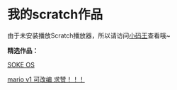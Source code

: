 # 我的scratch作品
由于未安装播放Scratch播放器，所以请访问[小码王](https://world.xiaomawang.com/w/person/project/all/3298235)查看哦~

**精选作品：**

[SOKE OS](https://world.xiaomawang.com/community/main/compose/HjjH666J)

[mario v1 可改编 求赞！！！](https://world.xiaomawang.com/community/main/compose/ialZ666J)
